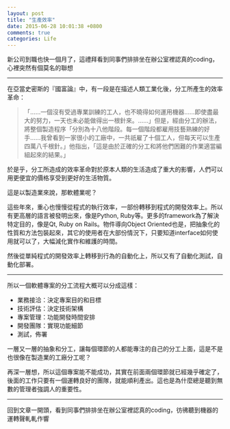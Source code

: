 ```yaml
---
layout: post
title: "生產效率"
date: 2015-06-28 10:01:38 +0800
comments: true
categories: Life
---
```


新公司到職也快一個月了，這禮拜看到同事們排排坐在辦公室裡認真的coding，心裡突然有個莫名的聯想

-----------

在亞當史密斯的『國富論』中，有一段是在描述人類工業化後，分工所產生的效率革命：

>「……一個沒有受過專業訓練的工人，也不曉得如何運用機器……即使盡最大的努力，一天也未必能做得出一根針來。……」但是，經由分工的辦法，將整個製造程序「分別為十八他階段。每一個階段都雇用技藝熟練的好手……我曾看到一家很小的工廠中，一共祇雇了十個工人，但每天可以生產四萬八千根針。」他指出，「這是由於正確的分工和將他們困難的作業適當編組起來的結果。」

於是乎，分工所造成的效率革命對於原本人類的生活造成了重大的影響，人們可以用更便宜的價格享受到更好的生活物質。


這是以製造業來說，那軟體業呢？

這些年來，重心也慢慢從程式的執行效率，一部份轉移到程式的開發效率上。所以有更高層的語言被發明出來，像是Python, Ruby等。更多的framework為了解決特定目的，像是Qt, Ruby on Rails。物件導向Object Oriented也是，把抽象化的性質和方法包裝起來，其它的使用者在大部份情況下，只要知道interface如何使用就可以了，大幅減化實作和維護的時間。

然後從單純程式的開發效率上轉移到行為的自動化上，所以又有了自動化測試，自動化部署。

-----------

所以一個軟體專案的分工流程大概可以分成這樣：

- 業務接洽：決定專案目的和目標
- 技術評估：決定技術架構
- 專案管理：功能開發時間安排
- 開發團隊：實現功能細節
- 測試，佈署

一層又一層的抽象和分工，讓每個環節的人都能專注的自己的分工上面，這是不是也很像在製造業的工廠分工呢？

再深一層想，所以這個專案能不能成功，其實在前面兩個環節就已經幾乎確定了，後面的工作只要有一個運轉良好的團隊，就能順利產出。這也是為什麼總是聽到無數的管理者強調人的重要性。

-----------

回到文章一開頭，看到同事們排排坐在辦公室裡認真的coding，彷彿聽到機器的運轉聲軋軋作響